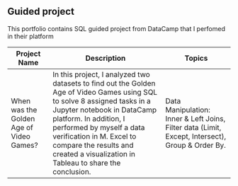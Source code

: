 ## **Guided project**
This portfolio contains SQL guided project from DataCamp that I perfomed in their platform

| **Project Name** | **Description** | **Topics**|
|------------------|-----------------|-------------------------|
|When was the Golden Age of Video Games?|In this project, I analyzed two datasets to find out the Golden Age of Video Games using SQL to solve 8 assigned tasks in a Jupyter notebook in DataCamp platform. In addition, I performed by myself a data verification in M. Excel to compare the results and created a visualization in Tableau to share the conclusion.| Data Manipulation: Inner & Left Joins, Filter data (Limit, Except, Intersect), Group & Order By. | Data Verification: Pivot Table, Conditional Formatting (Top 10 Items, Rules), Power Query (Left & Inner Join). Tableau Visualization: Inner & Left Join, Stories, and simplified Dashboard.|

